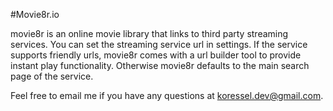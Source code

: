  #Movie8r.io

 movie8r is an online movie library that links to third party streaming services. You can set the streaming service url in settings. If the service supports friendly urls, movie8r comes with a url builder tool to provide instant play functionality. Otherwise movie8r defaults to the main search page of the service. 

 Feel free to email me if you have any questions at koressel.dev@gmail.com.